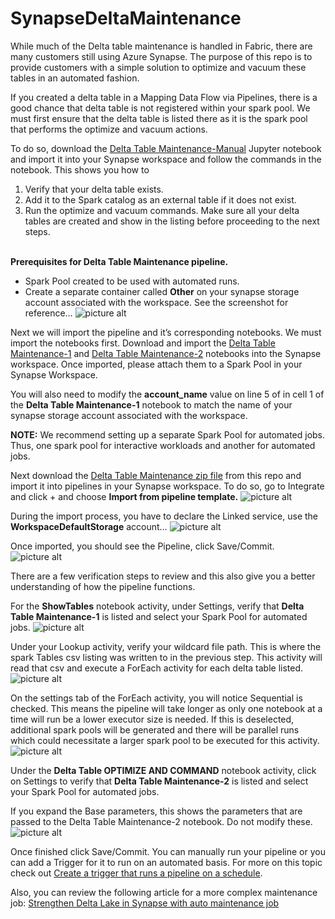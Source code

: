 # SynapseDeltaMaintenance

While much of the Delta table maintenance is handled in Fabric, there are many customers still using Azure Synapse.  The purpose of this repo is to provide customers with a simple solution to optimize and vacuum these tables in an automated fashion.

If you created a delta table in a Mapping Data Flow via Pipelines, there is a good chance that delta table is not registered within your spark pool.  We must first ensure that the delta table is listed there as it is the spark pool that performs the optimize and vacuum actions.

To do so, download the [Delta Table Maintenance-Manual](/files/Delta%20Table%20Maintenance-Manual.ipynb) Jupyter notebook and import it into your Synapse workspace and follow the commands in the notebook.  This shows you how to 
1)	Verify that your delta table exists.
2)	Add it to the Spark catalog as an external table if it does not exist.
3)	Run the optimize and vacuum commands.
Make sure all your delta tables are created and show in the listing before proceeding to the next steps.
<br>&nbsp;<br>

<b>Prerequisites for Delta Table Maintenance pipeline.</b>
-	Spark Pool created to be used with automated runs.
-	Create a separate container called <b>Other</b> on your synapse storage account associated with the workspace.  See the screenshot for reference…
![picture alt](/img/1.png)

Next we will import the pipeline and it’s corresponding notebooks.  We must import the notebooks first.  Download and import the [Delta Table Maintenance-1](/files/Delta%20Table%20Maintenance-1.ipynbiles) and [Delta Table Maintenance-2](/files/Delta%20Table%20Maintenance-2.ipynb) notebooks into the Synapse workspace.  Once imported, please attach them to a Spark Pool in your Synapse Workspace. 

You will also need to modify the <b>account_name</b> value on line 5 of in cell 1 of the <b>Delta Table Maintenance-1</b> notebook to match the name of your synapse storage account associated with the workspace.  

<b>NOTE:</b>  We recommend setting up a separate Spark Pool for automated jobs.  Thus, one spark pool for interactive workloads and another for automated jobs.

Next download the [Delta Table Maintenance zip file](/files/Delta%20Table%20Maintenance.zip) from this repo and import it into pipelines in your Synapse workspace.  To do so, go to Integrate and click + and choose <b>Import from pipeline template.</b>
![picture alt](/img/2.png)

During the import process, you have to declare the Linked service, use the <b>WorkspaceDefaultStorage</b> account…
![picture alt](/img/3.png)

Once imported, you should see the Pipeline, click Save/Commit.
![picture alt](/img/4.png)

There are a few verification steps to review and this also give you a better understanding of how the pipeline functions.

For the <b>ShowTables</b> notebook activity, under Settings, verify that <b>Delta Table Maintenance-1</b> is listed and select your Spark Pool for automated jobs.
![picture alt](/img/5.png)

Under your Lookup activity, verify your wildcard file path.  This is where the spark Tables csv listing was written to in the previous step.  This activity will read that csv and execute a ForEach activity for each delta table listed.
![picture alt](/img/6.png)

On the settings tab of the ForEach activity, you will notice Sequential is checked.  This means the pipeline will take longer as only one notebook at a time will run be a lower executor size is needed.  If this is deselected, additional spark pools will be generated and there will be parallel runs which could necessitate a larger spark pool to be executed for this activity.  
![picture alt](/img/7.png)

Under the <b>Delta Table OPTIMIZE AND COMMAND</b> notebook activity, click on Settings to verify that <b>Delta Table Maintenance-2</b> is listed and select your Spark Pool for automated jobs.

If you expand the Base parameters, this shows the parameters that are passed to the Delta Table Maintenance-2 notebook.  Do not modify these.
![picture alt](/img/8.png)

Once finished click Save/Commit.
You can manually run your pipeline or you can add a Trigger for it to run on an automated basis.  For more on this topic check out [Create a trigger that runs a pipeline on a schedule](https://learn.microsoft.com/en-us/azure/data-factory/how-to-create-schedule-trigger?tabs=data-factory). 

Also, you can review the following article for a more complex maintenance job: [Strengthen Delta Lake in Synapse with auto maintenance job](https://techcommunity.microsoft.com/t5/azure-synapse-analytics-blog/strengthen-delta-lake-in-synapse-with-auto-maintenance-job/ba-p/3737161#:~:text=Maintenance%20Needed%20for%20Delta%20Lakes%201%20The%20%E2%80%9C,size%20is%20performed%20by%20the%20Vacuum%20command.%20)